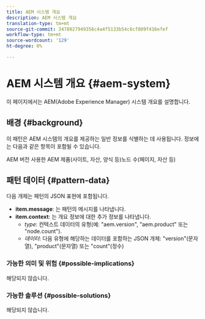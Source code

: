```yaml
---
title: AEM 시스템 개요
description: AEM 시스템 개요
translation-type: tm+mt
source-git-commit: 3478827949356c4a4f5133b54c6cf809f416efef
workflow-type: tm+mt
source-wordcount: '129'
ht-degree: 0%

---
```



# AEM 시스템 개요 {#aem-system}

이 페이지에서는 AEM(Adobe Experience Manager) 시스템 개요를 설명합니다.

## 배경 {#background}

이 패턴은 AEM 시스템의 개요를 제공하는 일반 정보를 식별하는 데 사용됩니다. 정보에는 다음과 같은 항목이 포함될 수 있습니다.

AEM 버전 사용한 AEM 제품(사이트, 자산, 양식 등)노드 수(페이지, 자산 등)

## 패턴 데이터 {#pattern-data}

다음 개체는 패턴의 JSON 표현에 포함됩니다.

* **item.message**: 는 패턴의 메시지를 나타냅니다.
* **item.context**: 는 개요 정보에 대한 추가 정보를 나타냅니다.
   * *type*: 컨텍스트 데이터의 유형(예: &quot;aem.version&quot;, &quot;aem.product&quot; 또는 &quot;node.count&quot;).
   * *데이터*: 다음 유형에 해당하는 데이터를 포함하는 JSON 개체: &quot;version&quot;(문자열), &quot;product&quot;(문자열) 또는 &quot;count&quot;(정수)

### 가능한 의미 및 위험 {#possible-implications}

해당되지 않습니다.

### 가능한 솔루션  {#possible-solutions}

해당되지 않습니다.
